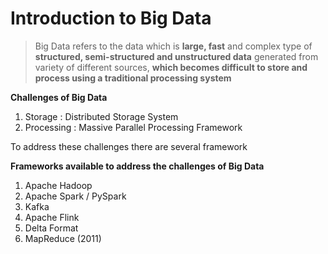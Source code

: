 # Introduction to Big Data

> Big Data refers to the data which is **large, fast** and complex type of **structured, semi-structured and unstructured data** generated from variety of different sources, **which becomes difficult to store and process using a traditional processing system**

**Challenges of Big Data**

1. Storage : Distributed Storage System
2. Processing : Massive Parallel Processing Framework

To address these challenges there are several framework

**Frameworks available to address the challenges of Big Data**

1. Apache Hadoop
2. Apache Spark / PySpark
3. Kafka
4. Apache Flink
5. Delta Format
6. MapReduce (2011)

